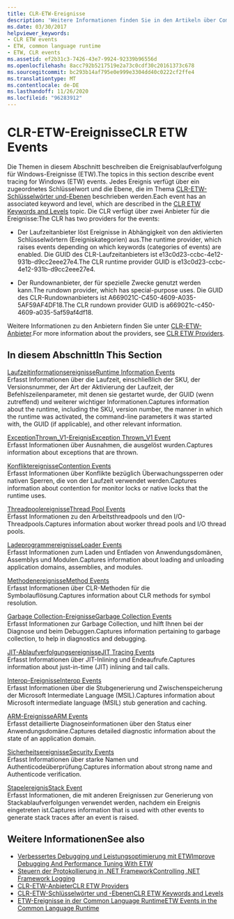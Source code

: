 ```yaml
---
title: CLR-ETW-Ereignisse
description: 'Weitere Informationen finden Sie in den Artikeln über Common Language Runtime (CLR) Ereignis Ablauf Verfolgung für Windows (ETW)-Ereignisse. Es gibt zwei Ereignis Anbieter: den Lauf Zeit Anbieter und den rundownanbieter.'
ms.date: 03/30/2017
helpviewer_keywords:
- CLR ETW events
- ETW, common language runtime
- ETW, CLR events
ms.assetid: ef2b31c3-7426-43e7-9924-92339b96556d
ms.openlocfilehash: 8acc792b5217519e2a73c0cdf30c20161373c678
ms.sourcegitcommit: bc293b14af795e0e999e3304dd40c0222cf2ffe4
ms.translationtype: MT
ms.contentlocale: de-DE
ms.lasthandoff: 11/26/2020
ms.locfileid: "96283912"
---
```

# <a name="clr-etw-events"></a><span data-ttu-id="7471b-104">CLR-ETW-Ereignisse</span><span class="sxs-lookup"><span data-stu-id="7471b-104">CLR ETW Events</span></span>

<span data-ttu-id="7471b-105">Die Themen in diesem Abschnitt beschreiben die Ereignisablaufverfolgung für Windows-Ereignisse (ETW).</span><span class="sxs-lookup"><span data-stu-id="7471b-105">The topics in this section describe event tracing for Windows (ETW) events.</span></span> <span data-ttu-id="7471b-106">Jedes Ereignis verfügt über ein zugeordnetes Schlüsselwort und die Ebene, die im Thema [CLR-ETW-Schlüsselwörter und-Ebenen](clr-etw-keywords-and-levels.md) beschrieben werden.</span><span class="sxs-lookup"><span data-stu-id="7471b-106">Each event has an associated keyword and level, which are described in the [CLR ETW Keywords and Levels](clr-etw-keywords-and-levels.md) topic.</span></span> <span data-ttu-id="7471b-107">Die CLR verfügt über zwei Anbieter für die Ereignisse:</span><span class="sxs-lookup"><span data-stu-id="7471b-107">The CLR has two providers for the events:</span></span>  
  
- <span data-ttu-id="7471b-108">Der Laufzeitanbieter löst Ereignisse in Abhängigkeit von den aktivierten Schlüsselwörtern (Ereigniskategorien) aus.</span><span class="sxs-lookup"><span data-stu-id="7471b-108">The runtime provider, which raises events depending on which keywords (categories of events) are enabled.</span></span> <span data-ttu-id="7471b-109">Die GUID des CLR-Laufzeitanbieters ist e13c0d23-ccbc-4e12-931b-d9cc2eee27e4.</span><span class="sxs-lookup"><span data-stu-id="7471b-109">The CLR runtime provider GUID is e13c0d23-ccbc-4e12-931b-d9cc2eee27e4.</span></span>  
  
- <span data-ttu-id="7471b-110">Der Rundownanbieter, der für spezielle Zwecke genutzt werden kann.</span><span class="sxs-lookup"><span data-stu-id="7471b-110">The rundown provider, which has special-purpose uses.</span></span> <span data-ttu-id="7471b-111">Die GUID des CLR-Rundownanbieters ist A669021C-C450-4609-A035-5AF59AF4DF18.</span><span class="sxs-lookup"><span data-stu-id="7471b-111">The CLR rundown provider GUID is a669021c-c450-4609-a035-5af59af4df18.</span></span>  
  
 <span data-ttu-id="7471b-112">Weitere Informationen zu den Anbietern finden Sie unter [CLR-ETW-Anbieter](clr-etw-providers.md).</span><span class="sxs-lookup"><span data-stu-id="7471b-112">For more information about the providers, see [CLR ETW Providers](clr-etw-providers.md).</span></span>  
  
## <a name="in-this-section"></a><span data-ttu-id="7471b-113">In diesem Abschnitt</span><span class="sxs-lookup"><span data-stu-id="7471b-113">In This Section</span></span>  

 [<span data-ttu-id="7471b-114">Laufzeitinformationsereignisse</span><span class="sxs-lookup"><span data-stu-id="7471b-114">Runtime Information Events</span></span>](runtime-information-etw-events.md)  
 <span data-ttu-id="7471b-115">Erfasst Informationen über die Laufzeit, einschließlich der SKU, der Versionsnummer, der Art der Aktivierung der Laufzeit, der Befehlszeilenparameter, mit denen sie gestartet wurde, der GUID (wenn zutreffend) und weiterer wichtiger Informationen.</span><span class="sxs-lookup"><span data-stu-id="7471b-115">Captures information about the runtime, including the SKU, version number, the manner in which the runtime was activated, the command-line parameters it was started with, the GUID (if applicable), and other relevant information.</span></span>  
  
 [<span data-ttu-id="7471b-116">ExceptionThrown_V1-Ereignis</span><span class="sxs-lookup"><span data-stu-id="7471b-116">Exception Thrown_V1 Event</span></span>](exception-thrown-v1-etw-event.md)  
 <span data-ttu-id="7471b-117">Erfasst Informationen über Ausnahmen, die ausgelöst wurden.</span><span class="sxs-lookup"><span data-stu-id="7471b-117">Captures information about exceptions that are thrown.</span></span>  
  
 [<span data-ttu-id="7471b-118">Konfliktereignisse</span><span class="sxs-lookup"><span data-stu-id="7471b-118">Contention Events</span></span>](contention-etw-events.md)  
 <span data-ttu-id="7471b-119">Erfasst Informationen über Konflikte bezüglich Überwachungssperren oder nativen Sperren, die von der Laufzeit verwendet werden.</span><span class="sxs-lookup"><span data-stu-id="7471b-119">Captures information about contention for monitor locks or native locks that the runtime uses.</span></span>  
  
 [<span data-ttu-id="7471b-120">Threadpoolereignisse</span><span class="sxs-lookup"><span data-stu-id="7471b-120">Thread Pool Events</span></span>](thread-pool-etw-events.md)  
 <span data-ttu-id="7471b-121">Erfasst Informationen zu den Arbeitsthreadpools und den I/O-Threadpools.</span><span class="sxs-lookup"><span data-stu-id="7471b-121">Captures information about worker thread pools and I/O thread pools.</span></span>  
  
 [<span data-ttu-id="7471b-122">Ladeprogrammereignisse</span><span class="sxs-lookup"><span data-stu-id="7471b-122">Loader Events</span></span>](loader-etw-events.md)  
 <span data-ttu-id="7471b-123">Erfasst Informationen zum Laden und Entladen von Anwendungsdomänen, Assemblys und Modulen.</span><span class="sxs-lookup"><span data-stu-id="7471b-123">Captures information about loading and unloading application domains, assemblies, and modules.</span></span>  
  
 [<span data-ttu-id="7471b-124">Methodenereignisse</span><span class="sxs-lookup"><span data-stu-id="7471b-124">Method Events</span></span>](method-etw-events.md)  
 <span data-ttu-id="7471b-125">Erfasst Informationen über CLR-Methoden für die Symbolauflösung.</span><span class="sxs-lookup"><span data-stu-id="7471b-125">Captures information about CLR methods for symbol resolution.</span></span>  
  
 [<span data-ttu-id="7471b-126">Garbage Collection-Ereignisse</span><span class="sxs-lookup"><span data-stu-id="7471b-126">Garbage Collection Events</span></span>](garbage-collection-etw-events.md)  
 <span data-ttu-id="7471b-127">Erfasst Informationen zur Garbage Collection, und hilft Ihnen bei der Diagnose und beim Debuggen.</span><span class="sxs-lookup"><span data-stu-id="7471b-127">Captures information pertaining to garbage collection, to help in diagnostics and debugging.</span></span>  
  
 [<span data-ttu-id="7471b-128">JIT-Ablaufverfolgungsereignisse</span><span class="sxs-lookup"><span data-stu-id="7471b-128">JIT Tracing Events</span></span>](jit-tracing-etw-events.md)  
 <span data-ttu-id="7471b-129">Erfasst Informationen über JIT-Inlining und Endeaufrufe.</span><span class="sxs-lookup"><span data-stu-id="7471b-129">Captures information about just-in-time (JIT) inlining and tail calls.</span></span>  
  
 [<span data-ttu-id="7471b-130">Interop-Ereignisse</span><span class="sxs-lookup"><span data-stu-id="7471b-130">Interop Events</span></span>](interop-etw-events.md)  
 <span data-ttu-id="7471b-131">Erfasst Informationen über die Stubgenerierung und Zwischenspeicherung der Microsoft Intermediate Language (MSIL).</span><span class="sxs-lookup"><span data-stu-id="7471b-131">Captures information about Microsoft intermediate language (MSIL) stub generation and caching.</span></span>  
  
 [<span data-ttu-id="7471b-132">ARM-Ereignisse</span><span class="sxs-lookup"><span data-stu-id="7471b-132">ARM Events</span></span>](application-domain-resource-monitoring-arm-etw-events.md)  
 <span data-ttu-id="7471b-133">Erfasst detaillierte Diagnoseinformationen über den Status einer Anwendungsdomäne.</span><span class="sxs-lookup"><span data-stu-id="7471b-133">Captures detailed diagnostic information about the state of an application domain.</span></span>  
  
 [<span data-ttu-id="7471b-134">Sicherheitsereignisse</span><span class="sxs-lookup"><span data-stu-id="7471b-134">Security Events</span></span>](security-etw-events.md)  
 <span data-ttu-id="7471b-135">Erfasst Informationen über starke Namen und Authenticodeüberprüfung.</span><span class="sxs-lookup"><span data-stu-id="7471b-135">Captures information about strong name and Authenticode verification.</span></span>  
  
 [<span data-ttu-id="7471b-136">Stapelereignis</span><span class="sxs-lookup"><span data-stu-id="7471b-136">Stack Event</span></span>](stack-etw-event.md)  
 <span data-ttu-id="7471b-137">Erfasst Informationen, die mit anderen Ereignissen zur Generierung von Stackablaufverfolgungen verwendet werden, nachdem ein Ereignis eingetreten ist.</span><span class="sxs-lookup"><span data-stu-id="7471b-137">Captures information that is used with other events to generate stack traces after an event is raised.</span></span>  
  
## <a name="see-also"></a><span data-ttu-id="7471b-138">Weitere Informationen</span><span class="sxs-lookup"><span data-stu-id="7471b-138">See also</span></span>

- [<span data-ttu-id="7471b-139">Verbessertes Debugging und Leistungsoptimierung mit ETW</span><span class="sxs-lookup"><span data-stu-id="7471b-139">Improve Debugging And Performance Tuning With ETW</span></span>](/archive/msdn-magazine/2007/april/event-tracing-improve-debugging-and-performance-tuning-with-etw)
- [<span data-ttu-id="7471b-140">Steuern der Protokollierung in .NET Framework</span><span class="sxs-lookup"><span data-stu-id="7471b-140">Controlling .NET Framework Logging</span></span>](controlling-logging.md)
- [<span data-ttu-id="7471b-141">CLR-ETW-Anbieter</span><span class="sxs-lookup"><span data-stu-id="7471b-141">CLR ETW Providers</span></span>](clr-etw-providers.md)
- [<span data-ttu-id="7471b-142">CLR-ETW-Schlüsselwörter und -Ebenen</span><span class="sxs-lookup"><span data-stu-id="7471b-142">CLR ETW Keywords and Levels</span></span>](clr-etw-keywords-and-levels.md)
- [<span data-ttu-id="7471b-143">ETW-Ereignisse in der Common Language Runtime</span><span class="sxs-lookup"><span data-stu-id="7471b-143">ETW Events in the Common Language Runtime</span></span>](etw-events-in-the-common-language-runtime.md)
